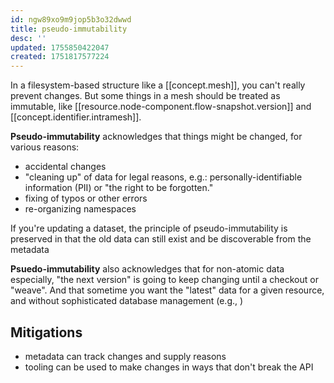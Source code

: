 ```yaml
---
id: ngw89xo9m9jop5b3o32dwwd
title: pseudo-immutability
desc: ''
updated: 1755850422047
created: 1751817577224
---
```


In a filesystem-based structure like a [[concept.mesh]], you can't really prevent changes. But some things in a mesh should be treated as immutable, like [[resource.node-component.flow-snapshot.version]] and [[concept.identifier.intramesh]].

**Pseudo-immutability** acknowledges that things might be changed, for various reasons:

- accidental changes
- "cleaning up" of data for legal reasons, e.g.: personally-identifiable information (PII) or "the right to be forgotten."
- fixing of typos or other errors
- re-organizing namespaces

If you're updating a dataset, the principle of pseudo-immutability is preserved in that the old data can still exist and be discoverable from the metadata 


**Psuedo-immutability** also acknowledges that for non-atomic data especially, "the next version" is going to keep changing until a checkout or "weave". And that sometime you want the "latest" data for a given resource, and without sophisticated database management (e.g., )


## Mitigations

- metadata can track changes and supply reasons
- tooling can be used to make changes in ways that don't break the API
